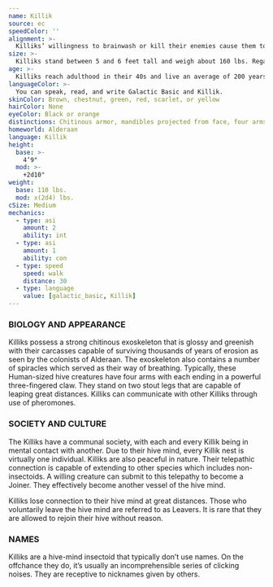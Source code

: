 ```yaml
---
name: Killik
source: ec
speedColor: ''
alignment: >-
  Killiks’ willingness to brainwash or kill their enemies cause them to tend towards the dark side, though there are exceptions.
size: >-
  Killiks stand between 5 and 6 feet tall and weigh about 160 lbs. Regardless of your position in that range, your size is Medium.
age: >-
  Killiks reach adulthood in their 40s and live an average of 200 years.
languageColor: >-
  You can speak, read, and write Galactic Basic and Killik. 
skinColor: Brown, chestnut, green, red, scarlet, or yellow
hairColor: None
eyeColor: Black or orange
distinctions: Chitinous armor, mandibles projected from face, four arms ending in long three toed claws protrude from their torsos
homeworld: Alderaan
language: Killik
height:
  base: >-
    4’9"
  mod: >-
    +2d10"
weight:
  base: 110 lbs.
  mod: x(2d4) lbs.
cSize: Medium
mechanics:
  - type: asi
    amount: 2
    ability: int
  - type: asi
    amount: 1
    ability: con
  - type: speed
    speed: walk
    distance: 30
  - type: language
    value: [galactic_basic, Killik]
---
```

### BIOLOGY AND APPEARANCE
Killiks possess a strong chitinous exoskeleton that is glossy and greenish with their carcasses capable of surviving thousands of years of erosion as seen by the colonists of Alderaan. The exoskeleton also contains a number of spiracles which served as their way of breathing. Typically, these Human-sized hive creatures have four arms with each ending in a powerful three-fingered claw. They stand on two stout legs that are capable of leaping great distances. Killiks can communicate with other Killiks through use of pheromones.

### SOCIETY AND CULTURE
The Killiks have a communal society, with each and every Killik being in mental contact with another. Due to their hive mind, every Killik nest is virtually one individual. Killiks are also peaceful in nature. Their telepathic connection is capable of extending to other species which includes non-insectoids. A willing creature can submit to this telepathy to become a Joiner. They effectively become another vessel of the hive mind.

Killiks lose connection to their hive mind at great distances. Those who voluntarily leave the hive mind are referred to as Leavers. It is rare that they are allowed to rejoin their hive without reason.

### NAMES
Killiks are a hive-mind insectoid that typically don’t use names. On the offchance they do, it’s usually an incomprehensible series of clicking noises. They are receptive to nicknames given by others.



    